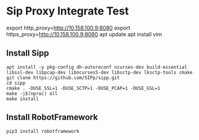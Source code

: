 # Sip Proxy Integrate Test

export http_proxy=http://10.158.100.9:8080
export https_proxy=http://10.158.100.9:8080
apt update
apt install vim

## Install Sipp
```
apt install -y pkg-config dh-autoreconf ncurses-dev build-essential libssl-dev libpcap-dev libncurses5-dev libsctp-dev lksctp-tools cmake
git clone https://github.com/SIPp/sipp.git
cd sipp
cmake . -DUSE_SSL=1 -DUSE_SCTP=1 -DUSE_PCAP=1 -DUSE_GSL=1
make -j$(nproc) all
make install
```

## Install RobotFramework
```
pip3 install robotframework
```
